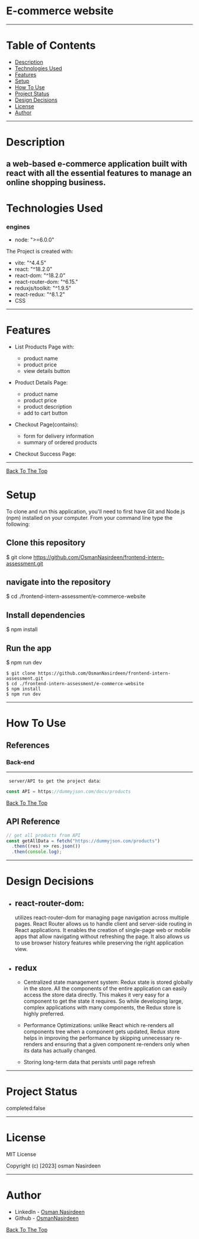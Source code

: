 # E-commerce website

---

# Table of Contents

- [Description](#description)
- [Technologies Used](#technologies-used)
- [Features](#features)
- [Setup](#setup)
- [How To Use](#how-to-use)
- [Project Status](#project-status)
- [Design Decisions](#design-decisions)
- [License](#license)
- [Author](#author)

---

# Description

## a web-based e-commerce application built with react with all the essential features to manage an online shopping business.

# Technologies Used

### engines

- node: ">=6.0.0"

The Project is created with:

- vite: "^4.4.5"
- react: "^18.2.0"
- react-dom: "^18.2.0"
- react-router-dom: "^6.15."
- reduxjs/toolkit: "^1.9.5"
- react-redux: "^8.1.2"
- CSS

---

# Features

- List Products Page with:

  - product name
  - product price
  - view details button

- Product Details Page:

  - product name
  - product price
  - product description
  - add to cart button

- Checkout Page(contains):

  - form for delivery information
  - summary of ordered products

- Checkout Success Page:

---

[Back To The Top](#e-commerce-website)

# Setup

To clone and run this application, you'll need to first have Git and Node.js (npm) installed on your computer. From your command line type the following:

## Clone this repository

$ git clone https://github.com/OsmanNasirdeen/frontend-intern-assessment.git

## navigate into the repository

$ cd ./frontend-intern-assessment/e-commerce-website

## Install dependencies

$ npm install

## Run the app

$ npm run dev

```
$ git clone https://github.com/OsmanNasirdeen/frontend-intern-assessment.git
$ cd ./frontend-intern-assessment/e-commerce-website
$ npm install
$ npm run dev
```

---

# How To Use

## References

### Back-end

---

` server/API to get the project data`:

```javascript
const API = https://dummyjson.com/docs/products
```

[Back To The Top](#e-commerce-website)

## API Reference

```javascript
// get all products from API
const getAllData = fetch("https://dummyjson.com/products")
  .then((res) => res.json())
  .then(console.log);
```

---

# Design Decisions

- ## react-router-dom:

  utilizes react-router-dom for managing page navigation across multiple pages. React Router allows us to handle client and server-side routing in React applications. It enables the creation of single-page web or mobile apps that allow navigating without refreshing the page. It also allows us to use browser history features while preserving the right application view.

- ## redux

  - Centralized state management system: Redux state is stored globally in the store. All the components of the entire application can easily access the store data directly. This makes it very easy for a component to get the state it requires. So while developing large, complex applications with many components, the Redux store is highly preferred.

  - Performance Optimizations: unlike React which re-renders all components tree when a component gets updated, Redux store helps in improving the performance by skipping unnecessary re-renders and ensuring that a given component re-renders only when its data has actually changed.

  - Storing long-term data that persists until page refresh

---

# Project Status

completed:false

---

# License

MIT License

Copyright (c) [2023] osman Nasirdeen

---

# Author

- LinkedIn - [Osman Nasirdeen](https://www.linkedin.com/in/osman-nasirdeen/)
- Github - [OsmanNasirdeen](https://github.com/OsmanNasirdeen)

[Back To The Top](#e-commerce-website)
